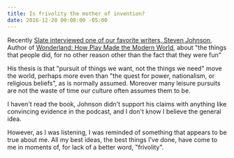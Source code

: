```yaml
---
title: Is frivolity the mother of invention?
date: 2016-12-20 00:08:00 -05:00
---
```


Recently [Slate interviewed one of our favorite writers, Steven Johnson](http://www.slate.com/articles/podcasts/gist/2016/12/author_steven_johnson_on_the_role_of_delight_in_society_s_progress.html), Author of [Wonderland: How Play Made the Modern World](https://www.amazon.com/dp/B01CZCW2PQ/ref=dp-kindle-redirect?_encoding=UTF8&btkr=1), about "the things that people did, for no other reason other than the fact that they were fun"

His thesis is that "pursuit of things we want, not the things we need" move the world, perhaps more even than "the quest for power, nationalism, or religious beliefs", as is normally assumed. Moreover many leisure pursuits are not the waste of time our culture often assumes them to be. 

I haven't  read the book, Johnson didn't support his claims with anything like convincing evidence in the podcast, and I don't know I believe the general idea. 

However, as I was listening, I was reminded of something that appears to be true about me. All my best ideas, the best things I've done, have come to me in moments of, for lack of a better word, "frivolity". 